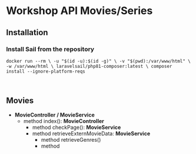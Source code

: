 # Workshop API Movies/Series

## Installation

### Install Sail from the repository

`docker run --rm \
-u "$(id -u):$(id -g)" \
-v "$(pwd):/var/www/html" \
-w /var/www/html \
laravelsail/php81-composer:latest \
composer install --ignore-platform-reqs`

<br>

## Movies

- **MovieController / MovieService**
  - method index(): **MovieController**
    - method checkPage(): **MovieService**
    - method retrieveExternMovieData: **MovieService**
      - method retrieveGenres()
      - method 
<br>
